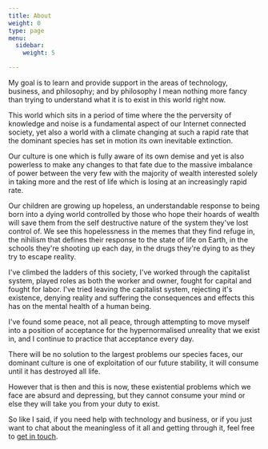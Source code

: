```yaml
---
title: About
weight: 0
type: page
menu:
  sidebar:
    weight: 5

---
```

My goal is to learn and provide support in the areas of technology, business, and philosophy; and by philosophy I mean nothing more fancy than trying to understand what it is to exist in this world right now.

This world which sits in a period of time where the the perversity of knowledge and noise is a fundamental aspect of our Internet connected society, yet also a world with a climate changing at such a rapid rate that the dominant species has set in motion its own inevitable extinction.

Our culture is one which is fully aware of its own demise and yet is also powerless to make any changes to that fate due to the massive imbalance of power between the very few with the majority of wealth interested solely in taking more and the rest of life which is losing at an increasingly rapid rate.

Our children are growing up hopeless, an understandable response to being born into a dying world controlled by those who hope their hoards of wealth will save them from the self destructive nature of the system they've lost control of. We see this hopelessness in the memes that they find refuge in, the nihilism that defines their response to the state of life on Earth, in the schools they're shooting up each day, in the drugs they're dying to as they try to escape reality.

I've climbed the ladders of this society, I've worked through the capitalist system, played roles as both the worker and owner, fought for capital and fought for labor. I've tried leaving the capitalist system, rejecting it's existence, denying reality and suffering the consequences and effects this has on the mental health of a human being.

I've found some peace, not all peace, through attempting to move myself into a position of acceptance for the hypernormalised unreality that we exist in, and I continue to practice that acceptance every day.

There will be no solution to the largest problems our species faces, our dominant culture is one of exploitation of our future stability, it will consume until it has destroyed all life.

However that is then and this is now, these existential problems which we face are absurd and depressing, but they cannot consume your mind or else they will take you from your duty to exist.

So like I said, if you need help with technology and business, or if you just want to chat about the meaningless of it all and getting through it, feel free to [get in touch](/contact/ "Contact Me").